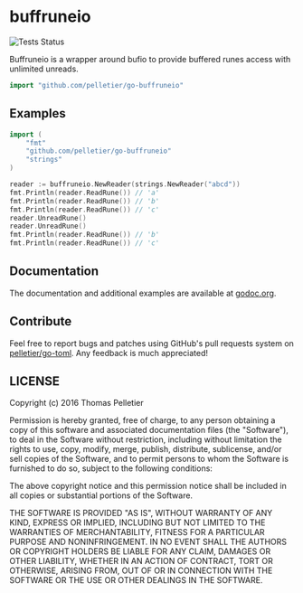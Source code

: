 # buffruneio

![Tests Status](https://travis-ci.org/pelletier/go-buffruneio.svg?branch=master)

Buffruneio is a wrapper around bufio to provide buffered runes access with
unlimited unreads.

```go
import "github.com/pelletier/go-buffruneio"
```

## Examples

```go
import (
    "fmt"
    "github.com/pelletier/go-buffruneio"
    "strings"
)

reader := buffruneio.NewReader(strings.NewReader("abcd"))
fmt.Println(reader.ReadRune()) // 'a'
fmt.Println(reader.ReadRune()) // 'b'
fmt.Println(reader.ReadRune()) // 'c'
reader.UnreadRune()
reader.UnreadRune()
fmt.Println(reader.ReadRune()) // 'b'
fmt.Println(reader.ReadRune()) // 'c'
```

## Documentation

The documentation and additional examples are available at
[godoc.org](http://godoc.org/github.com/pelletier/go-buffruneio).

## Contribute

Feel free to report bugs and patches using GitHub's pull requests system on
[pelletier/go-toml](https://github.com/pelletier/go-buffruneio). Any feedback is
much appreciated!

## LICENSE

Copyright (c) 2016 Thomas Pelletier

Permission is hereby granted, free of charge, to any person obtaining a copy of
this software and associated documentation files (the "Software"), to deal in
the Software without restriction, including without limitation the rights to
use, copy, modify, merge, publish, distribute, sublicense, and/or sell copies of
the Software, and to permit persons to whom the Software is furnished to do so,
subject to the following conditions:

The above copyright notice and this permission notice shall be included in all
copies or substantial portions of the Software.

THE SOFTWARE IS PROVIDED "AS IS", WITHOUT WARRANTY OF ANY KIND, EXPRESS OR
IMPLIED, INCLUDING BUT NOT LIMITED TO THE WARRANTIES OF MERCHANTABILITY, FITNESS
FOR A PARTICULAR PURPOSE AND NONINFRINGEMENT. IN NO EVENT SHALL THE AUTHORS OR
COPYRIGHT HOLDERS BE LIABLE FOR ANY CLAIM, DAMAGES OR OTHER LIABILITY, WHETHER
IN AN ACTION OF CONTRACT, TORT OR OTHERWISE, ARISING FROM, OUT OF OR IN
CONNECTION WITH THE SOFTWARE OR THE USE OR OTHER DEALINGS IN THE SOFTWARE.
